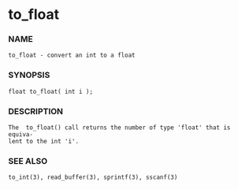 # to_float

### NAME

    to_float - convert an int to a float

### SYNOPSIS

    float to_float( int i );

### DESCRIPTION

    The  to_float() call returns the number of type 'float' that is equiva‐
    lent to the int 'i'.

### SEE ALSO

    to_int(3), read_buffer(3), sprintf(3), sscanf(3)

